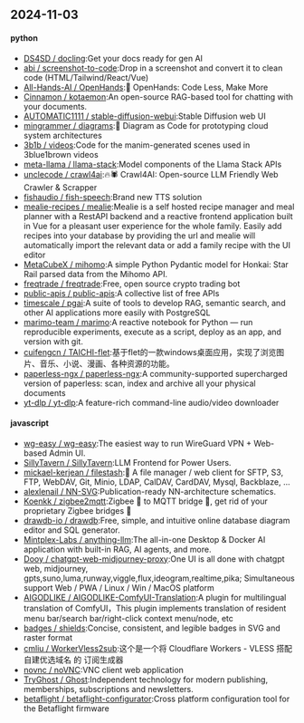 ## 2024-11-03

#### python
* [DS4SD / docling](https://github.com/DS4SD/docling):Get your docs ready for gen AI
* [abi / screenshot-to-code](https://github.com/abi/screenshot-to-code):Drop in a screenshot and convert it to clean code (HTML/Tailwind/React/Vue)
* [All-Hands-AI / OpenHands](https://github.com/All-Hands-AI/OpenHands):🙌 OpenHands: Code Less, Make More
* [Cinnamon / kotaemon](https://github.com/Cinnamon/kotaemon):An open-source RAG-based tool for chatting with your documents.
* [AUTOMATIC1111 / stable-diffusion-webui](https://github.com/AUTOMATIC1111/stable-diffusion-webui):Stable Diffusion web UI
* [mingrammer / diagrams](https://github.com/mingrammer/diagrams):🎨 Diagram as Code for prototyping cloud system architectures
* [3b1b / videos](https://github.com/3b1b/videos):Code for the manim-generated scenes used in 3blue1brown videos
* [meta-llama / llama-stack](https://github.com/meta-llama/llama-stack):Model components of the Llama Stack APIs
* [unclecode / crawl4ai](https://github.com/unclecode/crawl4ai):🔥🕷️ Crawl4AI: Open-source LLM Friendly Web Crawler & Scrapper
* [fishaudio / fish-speech](https://github.com/fishaudio/fish-speech):Brand new TTS solution
* [mealie-recipes / mealie](https://github.com/mealie-recipes/mealie):Mealie is a self hosted recipe manager and meal planner with a RestAPI backend and a reactive frontend application built in Vue for a pleasant user experience for the whole family. Easily add recipes into your database by providing the url and mealie will automatically import the relevant data or add a family recipe with the UI editor
* [MetaCubeX / mihomo](https://github.com/MetaCubeX/mihomo):A simple Python Pydantic model for Honkai: Star Rail parsed data from the Mihomo API.
* [freqtrade / freqtrade](https://github.com/freqtrade/freqtrade):Free, open source crypto trading bot
* [public-apis / public-apis](https://github.com/public-apis/public-apis):A collective list of free APIs
* [timescale / pgai](https://github.com/timescale/pgai):A suite of tools to develop RAG, semantic search, and other AI applications more easily with PostgreSQL
* [marimo-team / marimo](https://github.com/marimo-team/marimo):A reactive notebook for Python — run reproducible experiments, execute as a script, deploy as an app, and version with git.
* [cuifengcn / TAICHI-flet](https://github.com/cuifengcn/TAICHI-flet):基于flet的一款windows桌面应用，实现了浏览图片、音乐、小说、漫画、各种资源的功能。
* [paperless-ngx / paperless-ngx](https://github.com/paperless-ngx/paperless-ngx):A community-supported supercharged version of paperless: scan, index and archive all your physical documents
* [yt-dlp / yt-dlp](https://github.com/yt-dlp/yt-dlp):A feature-rich command-line audio/video downloader

#### javascript
* [wg-easy / wg-easy](https://github.com/wg-easy/wg-easy):The easiest way to run WireGuard VPN + Web-based Admin UI.
* [SillyTavern / SillyTavern](https://github.com/SillyTavern/SillyTavern):LLM Frontend for Power Users.
* [mickael-kerjean / filestash](https://github.com/mickael-kerjean/filestash):🦄 A file manager / web client for SFTP, S3, FTP, WebDAV, Git, Minio, LDAP, CalDAV, CardDAV, Mysql, Backblaze, ...
* [alexlenail / NN-SVG](https://github.com/alexlenail/NN-SVG):Publication-ready NN-architecture schematics.
* [Koenkk / zigbee2mqtt](https://github.com/Koenkk/zigbee2mqtt):Zigbee 🐝 to MQTT bridge 🌉, get rid of your proprietary Zigbee bridges 🔨
* [drawdb-io / drawdb](https://github.com/drawdb-io/drawdb):Free, simple, and intuitive online database diagram editor and SQL generator.
* [Mintplex-Labs / anything-llm](https://github.com/Mintplex-Labs/anything-llm):The all-in-one Desktop & Docker AI application with built-in RAG, AI agents, and more.
* [Dooy / chatgpt-web-midjourney-proxy](https://github.com/Dooy/chatgpt-web-midjourney-proxy):One UI is all done with chatgpt web, midjourney, gpts,suno,luma,runway,viggle,flux,ideogram,realtime,pika; Simultaneous support Web / PWA / Linux / Win / MacOS platform
* [AIGODLIKE / AIGODLIKE-ComfyUI-Translation](https://github.com/AIGODLIKE/AIGODLIKE-ComfyUI-Translation):A plugin for multilingual translation of ComfyUI，This plugin implements translation of resident menu bar/search bar/right-click context menu/node, etc
* [badges / shields](https://github.com/badges/shields):Concise, consistent, and legible badges in SVG and raster format
* [cmliu / WorkerVless2sub](https://github.com/cmliu/WorkerVless2sub):这个是一个将 Cloudflare Workers - VLESS 搭配 自建优选域名 的 订阅生成器
* [novnc / noVNC](https://github.com/novnc/noVNC):VNC client web application
* [TryGhost / Ghost](https://github.com/TryGhost/Ghost):Independent technology for modern publishing, memberships, subscriptions and newsletters.
* [betaflight / betaflight-configurator](https://github.com/betaflight/betaflight-configurator):Cross platform configuration tool for the Betaflight firmware

